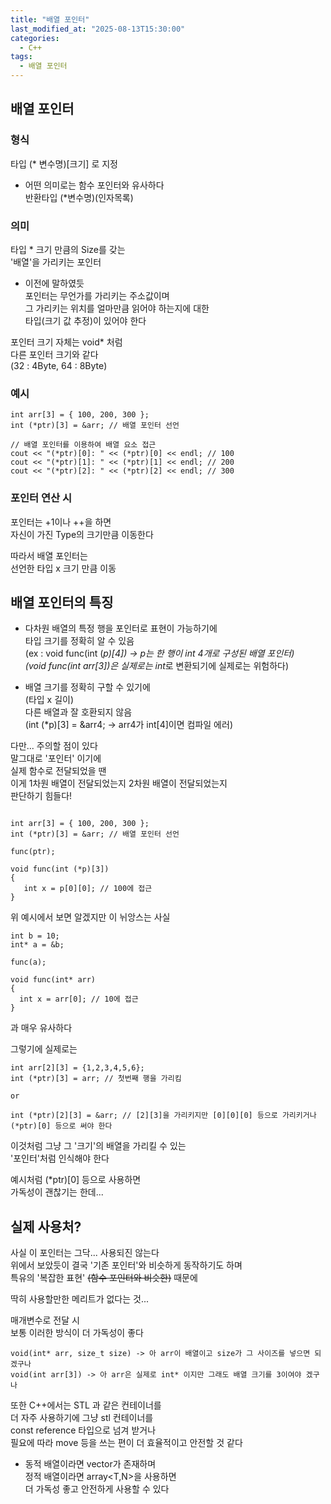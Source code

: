 ```yaml
---
title: "배열 포인터"
last_modified_at: "2025-08-13T15:30:00"
categories:
  - C++
tags:
  - 배열 포인터
---
```


## 배열 포인터

### 형식
타입 (* 변수명)[크기] 로 지정<br>

- 어떤 의미로는 함수 포인터와 유사하다<br>
  반환타입 (*변수명)(인자목록)<br>

### 의미
타입 * 크기 만큼의 Size를 갖는<br>
'배열'을 가리키는 포인터<br>

- 이전에 말하였듯<br>
  포인터는 무언가를 가리키는 주소값이며<br>
  그 가리키는 위치를 얼마만큼 읽어야 하는지에 대한<br>
  타입(크기 값 추정)이 있어야 한다<br>

포인터 크기 자체는 void* 처럼<br>
다른 포인터 크기와 같다<br>
(32 : 4Byte, 64 : 8Byte)<br>

### 예시

```
int arr[3] = { 100, 200, 300 };
int (*ptr)[3] = &arr; // 배열 포인터 선언

// 배열 포인터를 이용하여 배열 요소 접근
cout << "(*ptr)[0]: " << (*ptr)[0] << endl; // 100
cout << "(*ptr)[1]: " << (*ptr)[1] << endl; // 200
cout << "(*ptr)[2]: " << (*ptr)[2] << endl; // 300
```

### 포인터 연산 시
포인터는 +1이나 ++을 하면<br>
자신이 가진 Type의 크기만큼 이동한다<br>

따라서 배열 포인터는<br>
선언한 타입 x 크기 만큼 이동<br>


## 배열 포인터의 특징

- 다차원 배열의 특정 행을 포인터로 표현이 가능하기에<br>
  타입 크기를 정확히 알 수 있음<br>
  (ex : void func(int (*p)[4]) → p는 한 행이 int 4개로 구성된 배열 포인터)<br>
  (void func(int arr[3])은 실제로는 int*로 변환되기에 실제로는 위험하다)<br>

- 배열 크기를 정확히 구할 수 있기에<br>
  (타입 x 길이)<br>
  다른 배열과 잘 호환되지 않음<br>
  (int (*p)[3] = &arr4; → arr4가 int[4]이면 컴파일 에러)<br>
  
다만... 주의할 점이 있다<br>
말그대로 '포인터' 이기에<br>
실제 함수로 전달되었을 땐<br>
이게 1차원 배열이 전달되었는지 2차원 배열이 전달되었는지<br>
판단하기 힘들다!<br>

```

int arr[3] = { 100, 200, 300 };
int (*ptr)[3] = &arr; // 배열 포인터 선언

func(ptr);

void func(int (*p)[3])
{
   int x = p[0][0]; // 100에 접근
}
```

위 예시에서 보면 알겠지만 이 뉘앙스는 사실<br>

```
int b = 10;
int* a = &b;

func(a);

void func(int* arr)
{
  int x = arr[0]; // 10에 접근
}

```
과 매우 유사하다<br>

그렇기에 실제로는

```
int arr[2][3] = {1,2,3,4,5,6};
int (*ptr)[3] = arr; // 첫번째 행을 가리킴

or

int (*ptr)[2][3] = &arr; // [2][3]을 가리키지만 [0][0][0] 등으로 가리키거나 (*ptr)[0] 등으로 써야 한다
```

이것처럼 그냥 그 '크기'의 배열을 가리킬 수 있는<br>
'포인터'처럼 인식해야 한다<br>

예시처럼 (*ptr)[0] 등으로 사용하면<br>
가독성이 괜찮기는 한데...<br>

## 실제 사용처?

사실 이 포인터는 그닥... 사용되진 않는다<br>
위에서 보았듯이 결국 '기존 포인터'와 비슷하게 동작하기도 하며<br>
특유의 '복잡한 표현' ~~(함수 포인터와 비슷한)~~ 때문에<br>

딱히 사용할만한 메리트가 없다는 것...<br>

매개변수로 전달 시<br>
보통 이러한 방식이 더 가독성이 좋다<br>

```
void(int* arr, size_t size) -> 아 arr이 배열이고 size가 그 사이즈를 넣으면 되겠구나
void(int arr[3]) -> 아 arr은 실제로 int* 이지만 그래도 배열 크기를 3이여야 겠구나
```

또한 C++에서는 STL 과 같은 컨테이너를<br>
더 자주 사용하기에 그냥 stl 컨테이너를<br>
const reference 타입으로 넘겨 받거나<br>
필요에 따라 move 등을 쓰는 편이 더 효율적이고 안전할 것 같다<br>

- 동적 배열이라면 vector가 존재하며<br>
  정적 배열이라면 array<T,N>을 사용하면<br>
  더 가독성 좋고 안전하게 사용할 수 있다<br>